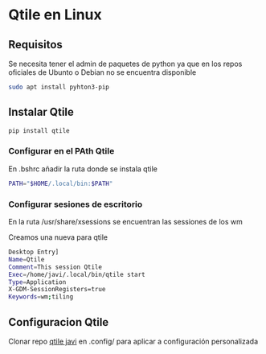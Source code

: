 # Qtile en Linux

## Requisitos
Se necesita tener el admin de paquetes de python ya que en los repos oficiales de Ubunto o Debian no se encuentra disponible

```bash
sudo apt install pyhton3-pip
```

## Instalar Qtile

```bash
pip install qtile
```
### Configurar en el PAth Qtile

En .bshrc añadir la ruta donde se instala qtile

```bash
PATH="$HOME/.local/bin:$PATH"
```

### Configurar sesiones de escritorio

En la ruta /usr/share/xsessions se encuentran las sessiones de los wm

Creamos una nueva para qtile

```bash
Desktop Entry]
Name=Qtile
Comment=This session Qtile
Exec=/home/javi/.local/bin/qtile start
Type=Application
X-GDM-SessionRegisters=true
Keywords=wm;tiling
```

## Configuracion Qtile

Clonar repo [qtile javi](https://gitlab.com/febrero/qtile.git) en .config/ para aplicar a configuración personalizada
